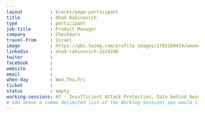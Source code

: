 ```yaml
---
layout          : blocks/page-participant
title           : Ohad Rabinovich
type            : participant
job-title       : Product Manager
company         : Checkmarx
travel-from     : Israel
image           : https://pbs.twimg.com/profile_images/1792189419/weemee.jpg
linkedin        : ohad-rabinovich-2a14246 
twiter          : 
facebook        :
website         : 
email           :
when-day        : Wed,Thu,Fri
ticket          :
status          : empty
working-sessions: A7 - Insufficient Attack Protection, Data behind Owasp Top 10 2017, Implications of Owasp Top 10 2017, Is the Owasp Top 10 Data Collection Open, What Should be Added to the Top 10, AWS Lambda Security,Docker Security, Benchmark Project
# add above a comma delimited list of the Working Sessions you would like to attend (use the session's title)
---
```


<!-- put more details about participant here -->
